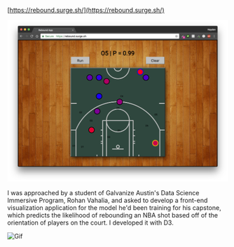 [https://rebound.surge.sh/](https://rebound.surge.sh/)

![Still](./images/bballstill.png?raw=true)

I was approached by a student of Galvanize Austin's Data Science Immersive Program, Rohan Vahalia, and asked to develop a front-end visualization application for the model he'd been training for his capstone, which predicts the likelihood of rebounding an NBA shot based off of the orientation of players on the court. I developed it with D3.

![Gif](./images/ball.gif?raw=true)
